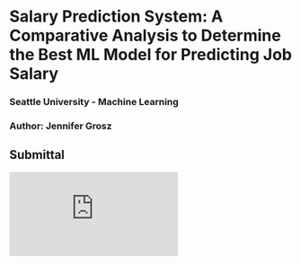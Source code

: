 # Salary Prediction System: A Comparative Analysis to Determine the Best ML Model for Predicting Job Salary
### Seattle University - Machine Learning
### Author: Jennifer Grosz

## Submittal
![Salary_prediction_system_WriteUp_JG.pdf](https://github.com/JenniferGrosz/SalaryPrediction/blob/a8c0886a5c6f32bffa868ec0aa345f82d2f73840/Salary_prediction_system_WriteUp_JG.pdf)
